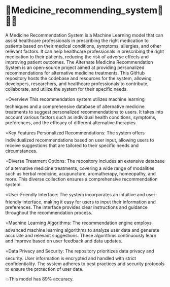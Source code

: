 # 💊Medicine_recommending_system💊💉🧪
A Medicine Recommendation System is a Machine Learning model that can assist healthcare professionals in prescribing the right medication to patients based on their medical conditions, symptoms, allergies, and other relevant factors. It can help healthcare professionals in prescribing the right medication to their patients, reducing the risk of adverse effects and improving patient outcomes.
The Alternate Medicine Recommendation System is an open-source project aimed at providing personalized recommendations for alternative medicine treatments. This GitHub repository hosts the codebase and resources for the system, allowing developers, researchers, and healthcare professionals to contribute, collaborate, and utilize the system for their specific needs.

⭐Overview
This recommendation system utilizes machine learning techniques and a comprehensive database of alternative medicine treatments to suggest personalized recommendations to users. It takes into account various factors such as individual health conditions, symptoms, preferences, and the efficacy of different alternative therapies.

⭐Key Features
Personalized Recommendations: The system offers individualized recommendations based on user input, allowing users to receive suggestions that are tailored to their specific needs and circumstances.

⭐Diverse Treatment Options: The repository includes an extensive database of alternative medicine treatments, covering a wide range of modalities such as herbal medicine, acupuncture, aromatherapy, homeopathy, and more. This diverse collection ensures a comprehensive recommendation system.

⭐User-Friendly Interface: The system incorporates an intuitive and user-friendly interface, making it easy for users to input their information and preferences. The interface provides clear instructions and guidance throughout the recommendation process.

⭐Machine Learning Algorithms: The recommendation engine employs advanced machine learning algorithms to analyze user data and generate accurate and relevant suggestions. These algorithms continuously learn and improve based on user feedback and data updates.

⭐Data Privacy and Security: The repository prioritizes data privacy and security. User information is encrypted and handled with strict confidentiality. The system adheres to best practices and security protocols to ensure the protection of user data.  

💥This model has 89% accuracy.
